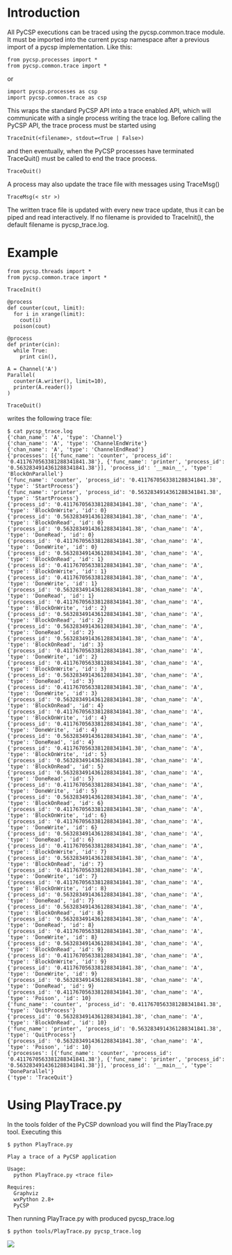 # Introduction #

All PyCSP executions can be traced using the pycsp.common.trace module. It must be imported into the current pycsp namespace after a previous import of a pycsp implementation. Like this:

```
from pycsp.processes import *
from pycsp.common.trace import *
```

or

```
import pycsp.processes as csp
import pycsp.common.trace as csp
```


This wraps the standard PyCSP API into a trace enabled API, which will communicate with a single process writing the trace log. Before calling the PyCSP API, the trace process must be started using

```
TraceInit(<filename>, stdout=<True | False>)
```

and then eventually, when the PyCSP processes have terminated TraceQuit() must be called to end the trace process.

```
TraceQuit()
```

A process may also update the trace file with messages using TraceMsg()

```
TraceMsg(< str >)
```


The written trace file is updated with every new trace update, thus it can be piped and read interactively. If no filename is provided to TraceInit(), the default filename is pycsp\_trace.log.

# Example #

```
from pycsp.threads import *
from pycsp.common.trace import *

TraceInit()

@process
def counter(cout, limit):
  for i in xrange(limit):
    cout(i)
  poison(cout)

@process
def printer(cin):
  while True:
    print cin(),

A = Channel('A')
Parallel(
  counter(A.writer(), limit=10),
  printer(A.reader())
)

TraceQuit()
```

writes the following trace file:

```
$ cat pycsp_trace.log 
{'chan_name': 'A', 'type': 'Channel'}
{'chan_name': 'A', 'type': 'ChannelEndWrite'}
{'chan_name': 'A', 'type': 'ChannelEndRead'}
{'processes': [{'func_name': 'counter', 'process_id': '0.4117670563381288341841.38'}, {'func_name': 'printer', 'process_id': '0.5632834914361288341841.38'}], 'process_id': '__main__', 'type': 'BlockOnParallel'}
{'func_name': 'counter', 'process_id': '0.4117670563381288341841.38', 'type': 'StartProcess'}
{'func_name': 'printer', 'process_id': '0.5632834914361288341841.38', 'type': 'StartProcess'}
{'process_id': '0.4117670563381288341841.38', 'chan_name': 'A', 'type': 'BlockOnWrite', 'id': 0}
{'process_id': '0.5632834914361288341841.38', 'chan_name': 'A', 'type': 'BlockOnRead', 'id': 0}
{'process_id': '0.5632834914361288341841.38', 'chan_name': 'A', 'type': 'DoneRead', 'id': 0}
{'process_id': '0.4117670563381288341841.38', 'chan_name': 'A', 'type': 'DoneWrite', 'id': 0}
{'process_id': '0.5632834914361288341841.38', 'chan_name': 'A', 'type': 'BlockOnRead', 'id': 1}
{'process_id': '0.4117670563381288341841.38', 'chan_name': 'A', 'type': 'BlockOnWrite', 'id': 1}
{'process_id': '0.4117670563381288341841.38', 'chan_name': 'A', 'type': 'DoneWrite', 'id': 1}
{'process_id': '0.5632834914361288341841.38', 'chan_name': 'A', 'type': 'DoneRead', 'id': 1}
{'process_id': '0.4117670563381288341841.38', 'chan_name': 'A', 'type': 'BlockOnWrite', 'id': 2}
{'process_id': '0.5632834914361288341841.38', 'chan_name': 'A', 'type': 'BlockOnRead', 'id': 2}
{'process_id': '0.5632834914361288341841.38', 'chan_name': 'A', 'type': 'DoneRead', 'id': 2}
{'process_id': '0.5632834914361288341841.38', 'chan_name': 'A', 'type': 'BlockOnRead', 'id': 3}
{'process_id': '0.4117670563381288341841.38', 'chan_name': 'A', 'type': 'DoneWrite', 'id': 2}
{'process_id': '0.4117670563381288341841.38', 'chan_name': 'A', 'type': 'BlockOnWrite', 'id': 3}
{'process_id': '0.5632834914361288341841.38', 'chan_name': 'A', 'type': 'DoneRead', 'id': 3}
{'process_id': '0.4117670563381288341841.38', 'chan_name': 'A', 'type': 'DoneWrite', 'id': 3}
{'process_id': '0.5632834914361288341841.38', 'chan_name': 'A', 'type': 'BlockOnRead', 'id': 4}
{'process_id': '0.4117670563381288341841.38', 'chan_name': 'A', 'type': 'BlockOnWrite', 'id': 4}
{'process_id': '0.4117670563381288341841.38', 'chan_name': 'A', 'type': 'DoneWrite', 'id': 4}
{'process_id': '0.5632834914361288341841.38', 'chan_name': 'A', 'type': 'DoneRead', 'id': 4}
{'process_id': '0.4117670563381288341841.38', 'chan_name': 'A', 'type': 'BlockOnWrite', 'id': 5}
{'process_id': '0.5632834914361288341841.38', 'chan_name': 'A', 'type': 'BlockOnRead', 'id': 5}
{'process_id': '0.5632834914361288341841.38', 'chan_name': 'A', 'type': 'DoneRead', 'id': 5}
{'process_id': '0.4117670563381288341841.38', 'chan_name': 'A', 'type': 'DoneWrite', 'id': 5}
{'process_id': '0.5632834914361288341841.38', 'chan_name': 'A', 'type': 'BlockOnRead', 'id': 6}
{'process_id': '0.4117670563381288341841.38', 'chan_name': 'A', 'type': 'BlockOnWrite', 'id': 6}
{'process_id': '0.4117670563381288341841.38', 'chan_name': 'A', 'type': 'DoneWrite', 'id': 6}
{'process_id': '0.5632834914361288341841.38', 'chan_name': 'A', 'type': 'DoneRead', 'id': 6}
{'process_id': '0.4117670563381288341841.38', 'chan_name': 'A', 'type': 'BlockOnWrite', 'id': 7}
{'process_id': '0.5632834914361288341841.38', 'chan_name': 'A', 'type': 'BlockOnRead', 'id': 7}
{'process_id': '0.4117670563381288341841.38', 'chan_name': 'A', 'type': 'DoneWrite', 'id': 7}
{'process_id': '0.4117670563381288341841.38', 'chan_name': 'A', 'type': 'BlockOnWrite', 'id': 8}
{'process_id': '0.5632834914361288341841.38', 'chan_name': 'A', 'type': 'DoneRead', 'id': 7}
{'process_id': '0.5632834914361288341841.38', 'chan_name': 'A', 'type': 'BlockOnRead', 'id': 8}
{'process_id': '0.5632834914361288341841.38', 'chan_name': 'A', 'type': 'DoneRead', 'id': 8}
{'process_id': '0.4117670563381288341841.38', 'chan_name': 'A', 'type': 'DoneWrite', 'id': 8}
{'process_id': '0.5632834914361288341841.38', 'chan_name': 'A', 'type': 'BlockOnRead', 'id': 9}
{'process_id': '0.4117670563381288341841.38', 'chan_name': 'A', 'type': 'BlockOnWrite', 'id': 9}
{'process_id': '0.4117670563381288341841.38', 'chan_name': 'A', 'type': 'DoneWrite', 'id': 9}
{'process_id': '0.5632834914361288341841.38', 'chan_name': 'A', 'type': 'DoneRead', 'id': 9}
{'process_id': '0.4117670563381288341841.38', 'chan_name': 'A', 'type': 'Poison', 'id': 10}
{'func_name': 'counter', 'process_id': '0.4117670563381288341841.38', 'type': 'QuitProcess'}
{'process_id': '0.5632834914361288341841.38', 'chan_name': 'A', 'type': 'BlockOnRead', 'id': 10}
{'func_name': 'printer', 'process_id': '0.5632834914361288341841.38', 'type': 'QuitProcess'}
{'process_id': '0.5632834914361288341841.38', 'chan_name': 'A', 'type': 'Poison', 'id': 10}
{'processes': [{'func_name': 'counter', 'process_id': '0.4117670563381288341841.38'}, {'func_name': 'printer', 'process_id': '0.5632834914361288341841.38'}], 'process_id': '__main__', 'type': 'DoneParallel'}
{'type': 'TraceQuit'}
```

# Using PlayTrace.py #

In the tools folder of the PyCSP download you will find the PlayTrace.py tool. Executing this

```
$ python PlayTrace.py

Play a trace of a PyCSP application

Usage:
  python PlayTrace.py <trace file>

Requires:
  Graphviz
  wxPython 2.8+
  PyCSP
```

Then running PlayTrace.py with produced pycsp\_trace.log

```
$ python tools/PlayTrace.py pycsp_trace.log
```

<img src='http://pycsp.googlecode.com/files/Screen%20shot%202010-10-29%20at%2010.50.00%20AM.png'>